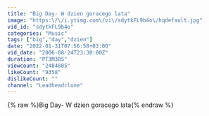 ```yaml
---
title: "Big Day- W dzien goracego lata"
image: "https:\/\/i.ytimg.com\/vi\/sdytkFL9b4o\/hqdefault.jpg"
vid_id: "sdytkFL9b4o"
categories: "Music"
tags: ["big","day","dzien"]
date: "2022-01-31T07:56:58+03:00"
vid_date: "2006-08-24T23:30:00Z"
duration: "PT3M38S"
viewcount: "2484805"
likeCount: "9358"
dislikeCount: ""
channel: "Leadheadclone"
---
```

{% raw %}Big Day- W dzien goracego lata{% endraw %}
